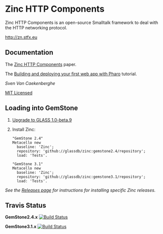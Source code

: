 # Zinc HTTP Components


Zinc HTTP Components is an open-source Smalltalk framework 
to deal with the HTTP networking protocol.


<http://zn.stfx.eu>


## Documentation

The [Zinc HTTP Components](zinc-http-components-paper.md) paper.

The [Building and deploying your first web app with Pharo](build-and-deploy-1st-webapp/build-and-deploy-1st-webapp.md) tutorial.


*Sven Van Caekenberghe* 


[MIT Licensed](https://github.com/svenvc/zinc/blob/master/license.txt)

## Loading into GemStone

1. [Upgrade to GLASS 1.0-beta.9](http://code.google.com/p/glassdb/wiki/GemToolsUpdate#Update_GLASS)

2. Install Zinc:

    ```Smalltalk
    "GemStone 2.4"
    Metacello new
      baseline: 'Zinc';
      repository: 'github://glassdb/zinc:gemstone2.4/repository';
      load: 'Tests'.
      
    "GemStone 3.1"
    Metacello new
      baseline: 'Zinc';
      repository: 'github://glassdb/zinc:gemstone3.1/repository';
      load: 'Tests'.
    ```

*See the [Releases page](https://github.com/glassdb/zinc/releases/) for instructions for installing specific Zinc releases.*

## Travis Status

**GemStone2.4.x** [![Build Status](https://travis-ci.org/glassdb/zinc.png?branch=gemstone2.4)](https://travis-ci.org/glassdb/zinc)

**GemStone3.1.x** [![Build Status](https://travis-ci.org/glassdb/zinc.png?branch=gemstone3.1)](https://travis-ci.org/glassdb/zinc)
